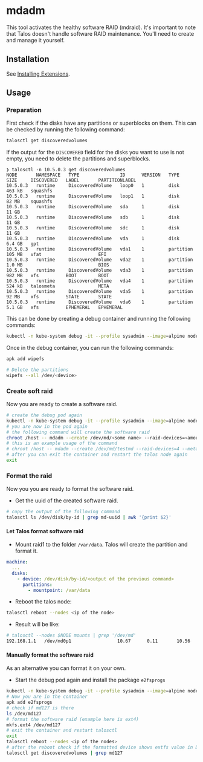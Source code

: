 # mdadm

This tool activates the healthy software RAID (mdraid).
It's important to note that Talos doesn't handle software RAID maintenance.
You'll need to create and manage it yourself.

## Installation

See [Installing Extensions](https://github.com/siderolabs/extensions#installing-extensions).

## Usage

### Preparation

First check if the disks have any partitions or superblocks on them.
This can be checked by running the following command:

```bash
talosctl get discoveredvolumes
```

If the output for the `DISCOVERED` field for the disks you want to use is not empty, you need to delete the partitions and superblocks.

```text
❯ talosctl -n 10.5.0.3 get discoveredvolumes
NODE       NAMESPACE   TYPE               ID      VERSION   TYPE        SIZE     DISCOVERED   LABEL       PARTITIONLABEL
10.5.0.3   runtime     DiscoveredVolume   loop0   1         disk        463 kB   squashfs
10.5.0.3   runtime     DiscoveredVolume   loop1   1         disk        82 MB    squashfs
10.5.0.3   runtime     DiscoveredVolume   sda     1         disk        11 GB
10.5.0.3   runtime     DiscoveredVolume   sdb     1         disk        11 GB
10.5.0.3   runtime     DiscoveredVolume   sdc     1         disk        11 GB
10.5.0.3   runtime     DiscoveredVolume   vda     1         disk        6.4 GB   gpt
10.5.0.3   runtime     DiscoveredVolume   vda1    1         partition   105 MB   vfat                     EFI
10.5.0.3   runtime     DiscoveredVolume   vda2    1         partition   1.0 MB                            BIOS
10.5.0.3   runtime     DiscoveredVolume   vda3    1         partition   982 MB   xfs          BOOT        BOOT
10.5.0.3   runtime     DiscoveredVolume   vda4    1         partition   524 kB   talosmeta                META
10.5.0.3   runtime     DiscoveredVolume   vda5    1         partition   92 MB    xfs          STATE       STATE
10.5.0.3   runtime     DiscoveredVolume   vda6    1         partition   5.1 GB   xfs          EPHEMERAL   EPHEMERAL
```

This can be done by creating a debug container and running the following commands:

```bash
kubectl -n kube-system debug -it --profile sysadmin --image=alpine node/<node name>
```

Once in the debug container, you can run the following commands:

```bash
apk add wipefs

# Delete the partitions
wipefs --all /dev/<device>
```

### Create soft raid

Now you are ready to create a software raid.

```bash
# create the debug pod again
kubectl -n kube-system debug -it --profile sysadmin --image=alpine node/<node name>
# you are now in the pod again
# the following command will create the software raid
chroot /host -- mdadm --create /dev/md/<some name> --raid-devices=<amount of devices> --metadata=1.2 --level=<raid level>  <all device paths>
# this is an example usage of the command
# chroot /host -- mdadm --create /dev/md/testmd --raid-devices=4 --metadata=1.2 --level=10  /dev/sda /dev/sdb /dev/sdc /dev/sdd
# after you can exit the container and restart the talos node again
exit
```

### Format the raid

Now you you are ready to format the software raid.

- Get the uuid of the created software raid.

```bash
# copy the output of the following command
talosctl ls /dev/disk/by-id | grep md-uuid | awk '{print $2}'
```

#### Let Talos format software raid

- Mount raid1 to the folder `/var/data`. Talos will create the partition and format it.

```yaml
machine:
  ...
  disks:
    - device: /dev/disk/by-id/<output of the previous command>
      partitions:
        - mountpoint: /var/data
```

- Reboot the talos node:

```bash
talosctl reboot --nodes <ip of the node>
```

- Result will be like:

```bash
# talosctl --nodes $NODE mounts | grep '/dev/md'
192.168.1.1   /dev/md0p1                 10.67      0.11       10.56           1.01%          /var/data
```

#### Manually format the software raid

As an alternative you can format it on your own.

- Start the debug pod again and install the package `e2fsprogs`

```bash
kubectl -n kube-system debug -it --profile sysadmin --image=alpine node/<node name>
# Now you are in the container
apk add e2fsprogs
# check if md127 is there
ls /dev/md127
# format the software raid (example here is ext4)
mkfs.ext4 /dev/md127
# exit the container and restart talosctl
exit
talosctl reboot --nodes <ip of the nodes>
# after the reboot check if the formatted device shows extfs value in DISCOVERED coloumn
talosctl get discoveredvolumes | grep md127
```

